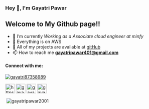 
<h3 align="left"><b>Hey 👋, I'm Gayatri Pawar</b></h3>
<h2 align="left">Welcome to My Github page!!</h2>

- 🌱 I’m currently *Working as a Associate cloud engineer at minfy*
- 🌱 Everything is on AWS
- 👧 All of my projects are available at [gitHub](gitHub)
- 📫 How to reach me **gayatripawar401@gmail.com**

<h4 align="left">Connect with me:</h4>
<p align="left"> <a href="https://twitter.com/gayatri87358989" target="blank"><img src="https://img.shields.io/twitter/follow/gayatri87358989?logo=twitter&style=for-the-badge" alt="gayatri87358989" /></a> </p>
<p align="left">
<a href="https://linkedin.com/in/https://www.linkedin.com/mwlite/in/gayatri-pawar-568761214" target="blank"><img align="center" src="https://raw.githubusercontent.com/rahuldkjain/github-profile-readme-generator/master/src/images/icons/Social/linked-in-alt.svg" alt="https://www.linkedin.com/mwlite/in/gayatri-pawar-568761214" height="30" width="30" /></a>
<a href="https://twitter.com/gayatri87358989" target="blank"><img align="center"  src="https://raw.githubusercontent.com/rahuldkjain/github-profile-readme-generator/master/src/images/icons/Social/twitter.svg" alt="gayatri87358989" height="30" width="30" /></a>
<a href="https://instagram.com/gayatris_art" target="blank"><img align="center" src="https://raw.githubusercontent.com/rahuldkjain/github-profile-readme-generator/master/src/images/icons/Social/instagram.svg"  alt="gayatris_art" height="30" width="30" /></a>
<a href="https://auth.geeksforgeeks.org/user/gayatripawar401" target="blank"><img align="center" src="https://raw.githubusercontent.com/rahuldkjain/github-profile-readme-generator/master/src/images/icons/Social/geeks-for-geeks.svg" alt="gayatripawar401"  height="30" width="30" /></a>
</p>

<p>&nbsp;<img align="center" src="https://github-readme-stats.vercel.app/api?username=gayatripawar2001&show_icons=true&locale=en" alt="gayatripawar2001" /></p>

